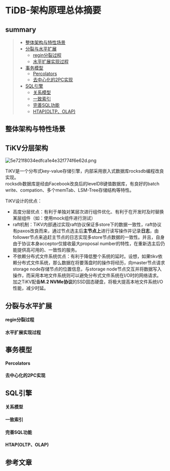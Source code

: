 # TiDB-架构原理总体摘要

## summary
> - [整体架构与特性场景](整体架构与特性场景)
> - [分裂与水平扩展](#分裂与水平扩展)  
>   - [regin分裂过程](#regin分裂过程)  
>   - [水平扩展实现过程](#水平扩展实现过程)  
> - [事务模型](#事务模型)  
>   - [Percolators](#Percolators)  
>   - [去中心化的2PC实现](#去中心化的2PC实现)  
> - [SQL引擎](#SQL引擎)  
>   - [关系模型](#关系模型)  
>   - [一致索引](#一致索引)  
>   - [完善SQL功能](#完善SQL功能)  
>   - [HTAP(OLTP、OLAP)](#HTAP(OLTP、OLAP))  



## 整体架构与特性场景

## TiKV分层架构


![5e721f8034edfca1e4e32f774f6e62d.png](http://cdn.lifemini.cn/dbblog/20210106/b7b42a2b12aa451bbd693ca112fa941d.png)

TiKV是一个分布式key-value存储引擎，内部采用嵌入式数据库rocksdb编程改良实现。  
rocksdb数据库是经由Facebook改良后的levelDB键值数据库，有良好的batch write、compation、多个memTab、LSM-Tree存储结构等特性。  

TiKV设计的优点：
 - 高度分层优点：有利于单独对某层次进行组件优化、有利于在开发时及时替换某层组件（如：使用mock组件进行测试）
 - raft机制：TiKV内部通过实现raft协议保证多store下的数据一致性，raft协议有paxos改良而来，通过节点选主后**主节点上**进行读写操作并记录**日志**，由follower节点来追赶主节点的日志实现多store节点数据的一致性。并且，自身由于协议本身acceptor仅接收最大proposal number的特性，在重新选主后仍能提供高可用的、一致性的服务。
 - 不依赖分布式文件系统优点：有利于降低整个系统的延时。设想，如果tikv依赖分布式文件系统，那么数据在将要落盘时的操作将经历，向master节点请求storage node存储节点的位置信息，与storage node节点交互并将数据写入操作，而采用本地文件系统则可以避免分布式文件系统在I/O时的网络请求。加之TiKV配备**M.2 NVMe协议**的SSD固态硬盘，将极大提高本地文件系统I/O性能，减少时延。

## 分裂与水平扩展

#### regin分裂过程  

#### 水平扩展实现过程

## 事务模型

#### Percolators

#### 去中心化的2PC实现


## SQL引擎

#### 关系模型

#### 一致索引


#### 完善SQL功能


#### HTAP(OLTP、OLAP)















## 参考文章